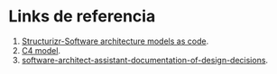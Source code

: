 # Links de referencia

1. [Structurizr-Software architecture models as code](https://structurizr.com/).
1. [C4 model](https://c4model.com/).
1. [software-architect-assistant-documentation-of-design-decisions](https://thilo-hermann.medium.com/software-architect-assistant-documentation-of-design-decisions-9543d3f0c077).
